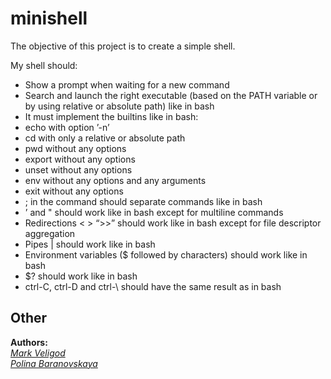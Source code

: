 # minishell
The objective of this project is to create a simple shell.

My shell should:
* Show a prompt when waiting for a new command
* Search and launch the right executable (based on the PATH variable or by using
relative or absolute path) like in bash
* It must implement the builtins like in bash:
* echo with option ’-n’
* cd with only a relative or absolute path
* pwd without any options
* export without any options
* unset without any options
* env without any options and any arguments
* exit without any options
* ; in the command should separate commands like in bash
* ’ and " should work like in bash except for multiline commands
* Redirections < > “>>” should work like in bash except for file descriptor aggregation
* Pipes | should work like in bash
* Environment variables ($ followed by characters) should work like in bash
* $? should work like in bash
* ctrl-C, ctrl-D and ctrl-\ should have the same result as in bash

## Other

**Authors:**  
*[Mark Veligod](https://github.com/markveligod)*  
*[Polina Baranovskaya](https://github.com/polinariabar)*  
